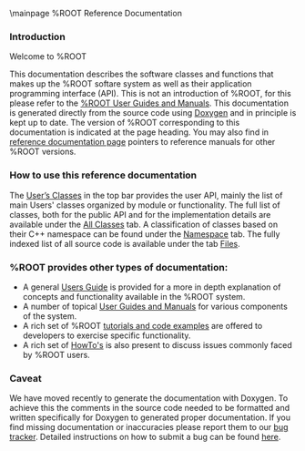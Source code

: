 \mainpage %ROOT Reference Documentation

### Introduction
Welcome to %ROOT

This documentation describes the software classes and functions that makes up the %ROOT softare system as well as their application programming interface (API).
This is not an introduction of %ROOT, for this please refer to  the [%ROOT User Guides and Manuals](http://root.cern.ch/root-user-guides-and-manuals).
This documentation is generated directly from the source code using [Doxygen](http://doxygen.org) and in principle is kept up to date.
The version of %ROOT corresponding to this documentation is indicated at the page heading.
You may also find in [reference documentation page](http://root.cern.ch/guides/reference-guide) pointers to reference manuals for other %ROOT versions.

### How to use this reference documentation
The [User’s Classes](modules.html) in the top bar provides the user API, mainly the list of main Users' classes organized by module or functionality.
The full list of classes, both for the public API and for the implementation details are available under the [All Classes](annotated.html) tab.
A classification of classes based on their C++ namespace can be found under the [Namespace](namespaces.html) tab.
The fully indexed list of all source code is available under the tab [Files](files.html).

### %ROOT provides other types of documentation:

- A general [Users Guide](https://root.cern.ch/root/htmldoc/guides/users-guide/ROOTUsersGuide.html) is provided for a more in depth explanation of concepts and functionality available in the %ROOT system.
- A number of topical [User Guides and Manuals](http://root.cern.ch/root-user-guides-and-manuals) for various components of the system.
- A rich set of %ROOT [tutorials and code examples](https://root.cern/doc/master/group__Tutorials.html) are offered to developers to exercise specific functionality.
- A rich set of [HowTo's](https://root.cern.ch/howtos) is also present to discuss issues commonly faced by %ROOT users.

### Caveat
We have moved recently to generate the documentation with Doxygen.
To achieve this the comments in the source code needed to be formatted and written specifically for Doxygen to generated proper documentation.
If you find missing documentation or inaccuracies please report them to our [bug tracker](https://sft.its.cern.ch/jira/secure/CreateIssue.jspa?pid=10010&issuetype=1). Detailed instructions on how to submit a bug can be found [here](http://root.cern.ch/how/report-bug-jira).

